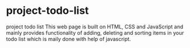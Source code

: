 # project-todo-list
project todo list
This web page is built on HTML, CSS and JavaScript and mainly provides functionality of adding,
deleting and sorting items in your todo list which is maily done with help of javascript.
